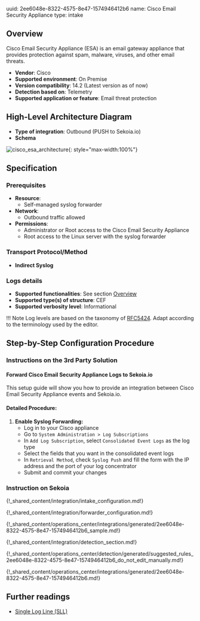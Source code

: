 uuid: 2ee6048e-8322-4575-8e47-1574946412b6
name: Cisco Email Security Appliance
type: intake

## Overview

Cisco Email Security Appliance (ESA) is an email gateway appliance that provides protection against spam, malware, viruses, and other email threats.

- **Vendor**: Cisco
- **Supported environment**: On Premise
- **Version compatibility**: 14.2 (Latest version as of now)
- **Detection based on**: Telemetry
- **Supported application or feature**: Email threat protection

## High-Level Architecture Diagram

- **Type of integration**: Outbound (PUSH to Sekoia.io)
- **Schema**

![cisco_esa_architecture](/assets/integration/cisco_esa_architecture.png){: style="max-width:100%"}

## Specification

### Prerequisites

- **Resource**:
    - Self-managed syslog forwarder
- **Network**:
    - Outbound traffic allowed
- **Permissions**:
    - Administrator or Root access to the Cisco Email Security Appliance
    - Root access to the Linux server with the syslog forwarder

### Transport Protocol/Method

- **Indirect Syslog**

### Logs details

- **Supported functionalities**: See section [Overview](#overview)
- **Supported type(s) of structure**: CEF
- **Supported verbosity level**: Informational

!!! Note
    Log levels are based on the taxonomy of [RFC5424](https://datatracker.ietf.org/doc/html/rfc5424). Adapt according to the terminology used by the editor.

## Step-by-Step Configuration Procedure

### Instructions on the 3rd Party Solution

#### Forward Cisco Email Security Appliance Logs to Sekoia.io

This setup guide will show you how to provide an integration between Cisco Email Security Appliance events and Sekoia.io.

#### Detailed Procedure:

1. **Enable Syslog Forwarding:**
   - Log in to your Cisco appliance
   - Go to `System Administration > Log Subscriptions`
   - In `Add Log Subscription`, select `Consolidated Event Logs` as the log type
   - Select the fields that you want in the consolidated event logs
   - In `Retrieval Method`, check `Syslog Push` and fill the form with the IP address and the port of your log concentrator
   - Submit and commit your changes

### Instruction on Sekoia

{!_shared_content/integration/intake_configuration.md!}

{!_shared_content/integration/forwarder_configuration.md!}

{!_shared_content/operations_center/integrations/generated/2ee6048e-8322-4575-8e47-1574946412b6_sample.md!}

{!_shared_content/integration/detection_section.md!}

{!_shared_content/operations_center/detection/generated/suggested_rules_2ee6048e-8322-4575-8e47-1574946412b6_do_not_edit_manually.md!}

{!_shared_content/operations_center/integrations/generated/2ee6048e-8322-4575-8e47-1574946412b6.md!}

## Further readings

- [Single Log Line (SLL)](https://docs.ces.cisco.com/docs/single-log-line-sll)